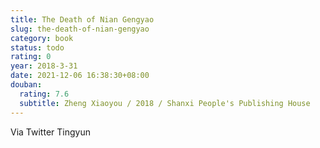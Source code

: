 ```yaml
---
title: The Death of Nian Gengyao
slug: the-death-of-nian-gengyao
category: book
status: todo
rating: 0
year: 2018-3-31
date: 2021-12-06 16:38:30+08:00
douban:
  rating: 7.6
  subtitle: Zheng Xiaoyou / 2018 / Shanxi People's Publishing House
---
```


Via Twitter Tingyun
